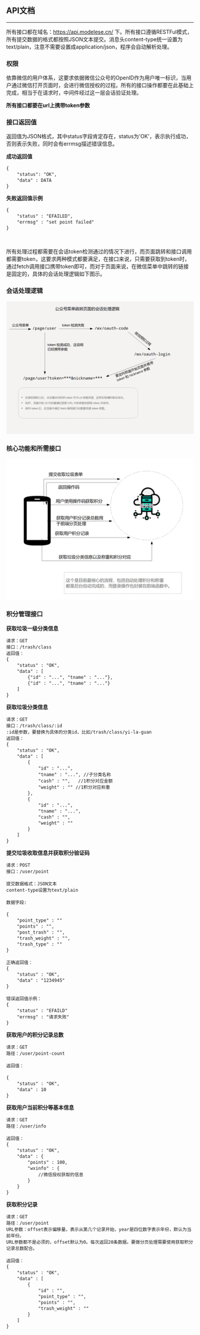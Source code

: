 ## API文档

----

所有接口都在域名：https://api.modelese.cn/ 下。所有接口遵循RESTFul模式，所有提交数据的格式都按照JSON文本提交。消息头content-type统一设置为text/plain，注意不需要设置成application/json，程序会自动解析处理。

### 权限

依靠微信的用户体系，这要求依据微信公众号的OpenID作为用户唯一标识，当用户通过微信打开页面时，会进行微信授权的过程。所有的接口操作都要在此基础上完成，相当于在请求时，中间件经过这一层会话验证处理。

**所有接口都要在url上携带token参数**

### 接口返回值

返回值为JSON格式，其中status字段肯定存在，status为'OK'，表示执行成功，否则表示失败，同时会有errmsg描述错误信息。

**成功返回值**

```
{
    "status": "OK",
    "data" : DATA
}
```

**失败返回值示例**

```
{
    "status" : "EFAILED",
    "errmsg" : "set point failed"
}
```

<br>

所有处理过程都需要在会话token检测通过的情况下进行，而页面跳转和接口调用都需要token，这要求两种模式都要满足，在接口来说，只需要获取到token时，通过fetch调用接口携带token即可，而对于页面来说，在微信菜单中跳转的链接是固定的，具体的会话处理逻辑如下图示。

### 会话处理逻辑

![](images/积分系统会话处理逻辑.png)

### 核心功能和所需接口

![](images/api-design.jpg)


### 积分管理接口

**获取垃圾一级分类信息**

```
请求：GET
接口：/trash/class
返回值：
{
    "status" : "OK",
    "data" : [
        {"id" : "...", "tname" : "..."},
        {"id" : "...", "tname" : "..."}
    ]
}
```

**获取垃圾分类信息**

```
请求：GET
接口：/trash/class/:id
:id是参数，要替换为具体的分类id，比如/trash/class/yi-la-guan
返回值：
{
    "status" : "OK",
    "data" : [
        {
            "id" : "...",
            "tname" : "...", //子分类名称
            "cash" : "",   //1积分对应金额
            "weight" : "" //1积分对应称重
        },
        {
            "id" : "...",
            "tname" : "...",
            "cash" : "",
            "weight" : ""
        }
    ]
}
```

**提交垃圾收取信息并获取积分验证码**

```
请求：POST
接口：/user/point

提交数据格式：JSON文本
content-type设置为text/plain

数据字段:

{
    "point_type" : ""
    "points" : "",
    "post_trash" : "",
    "trash_weight" : "",
    "trash_type" : ""
}

正确返回值：
{
    "status" : "OK",
    "data" : "1234945"
}

错误返回值示例：
{
    "status" : "EFAILD"
    "errmsg" : "请求失败"
}

```

**获取用户的积分记录总数**

```
请求：GET
路径：/user/point-count

返回值：

{
    "status" : "OK",
    "data" : 10
}

```

**获取用户当前积分等基本信息**

```
请求：GET
路径：/user/info

返回值：
{
    "status" : "OK",
    "data" : {
        "points" : 100,
        "wxinfo" : {
            //微信授权获取的信息
        }
    }
}
```

**获取积分记录**

```
请求：GET
路径：/user/point
URL参数：offset表示偏移量，表示从第几个记录开始，year是四位数字表示年份，默认为当前年份。
URL参数都不是必须的，offset默认为0。每次返回20条数据。要做分页处理需要使用获取积分记录总数配合。

返回值：
{
    "status" : "OK",
    "data" : [
        {
            "id" : "",
            "point_type" : "",
            "points" : "",
            "trash_weight" : ""
        }
    ]
}

```

